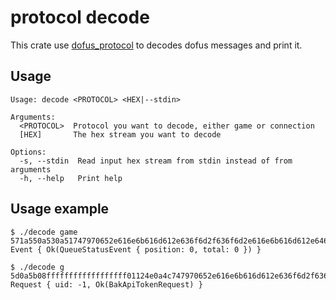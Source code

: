 # protocol decode

This crate use [dofus_protocol](../protocol/) to decodes dofus messages and print it.

## Usage
```
Usage: decode <PROTOCOL> <HEX|--stdin>

Arguments:
  <PROTOCOL>  Protocol you want to decode, either game or connection
  [HEX]       The hex stream you want to decode

Options:
  -s, --stdin  Read input hex stream from stdin instead of from arguments
  -h, --help   Print help
```

## Usage example

```
$ ./decode game 571a550a530a51747970652e616e6b616d612e636f6d2f636f6d2e616e6b616d612e646f6675732e7365727665722e67616d652e70726f746f636f6c2e636f6e6e656374696f6e2e51756575655374617475734576656e74
Event { Ok(QueueStatusEvent { position: 0, total: 0 }) }

$ ./decode g 5d0a5b08ffffffffffffffffff01124e0a4c747970652e616e6b616d612e636f6d2f636f6d2e616e6b616d612e646f6675732e7365727665722e67616d652e70726f746f636f6c2e62616b2e42616b417069546f6b656e52657175657374
Request { uid: -1, Ok(BakApiTokenRequest) }
```